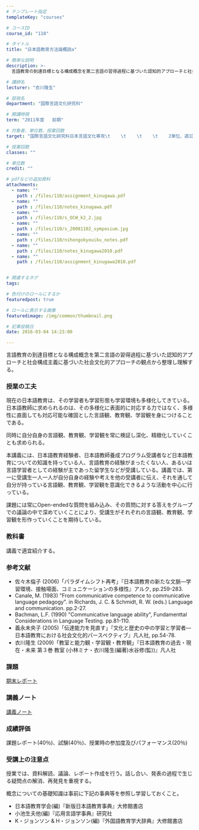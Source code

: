 ```yaml
---
# テンプレート指定
templateKey: "courses"

# コースID
course_id: "110"

# タイトル
title: "日本語教育方法論概説a"

# 簡単な説明
description: >-
  言語教育の到達目標となる構成概念を第二言語の習得過程に基づいた認知的アプローチと社会構成主義に基づいた社会文化的アプローチの観点から整理し理解する。...

# 講師名
lecturer: "衣川隆生"

# 部局名
department: "国際言語文化研究科"

# 開講時限
term: "2011年度	前期"

# 対象者、単位数、授業回数
target: "国際言語文化研究科日本言語文化専攻\t    \t    \t    \t    2単位、週1回全15回"

# 授業回数
classes: ""

# 単位数
credit: ""

# pdfなどの追加資料
attachments: 
  - name: "" 
    path : /files/110/assignment_kinugawa.pdf
  - name: "" 
    path : /files/110/notes_kinugawa.pdf
  - name: "" 
    path : /files/110/s_OCW_k2_2.jpg
  - name: "" 
    path : /files/110/s_20081102_symposium.jpg
  - name: "" 
    path : /files/110/nihongokyouiku_notes.pdf
  - name: "" 
    path : /files/110/notes_kinugawa2010.pdf
  - name: "" 
    path : /files/110/assignment_kinugawa2010.pdf


# 関連するタグ
tags:

# 色付けのロールにするか
featuredpost: true

# ロールに表示する画像
featuredimage: /img/common/thumbnail.png

# 記事投稿日
date: 2016-03-04 14:23:00

---
```

言語教育の到達目標となる構成概念を第二言語の習得過程に基づいた認知的アプローチと社会構成主義に基づいた社会文化的アプローチの観点から整理し理解する。
### 授業の工夫

現在の日本語教育は、その学習者も学習形態も学習環境も多様化してきている。日本語教師に求められるのは、その多様化に表面的に対応する力ではなく、多様性に直面しても対応可能な確固とした言語観、教育観、学習観を身につけることである。

同時に自分自身の言語観、教育観、学習観を常に検証し深化、精緻化していくことも求められる。

本講義には、日本語教育経験者、日本語教師養成プログラム受講者など日本語教育についての知識を持っている人、言語教育の経験がまったくない人、あるいは言語学習者としての経験が主であった留学生などが受講している。講義では、第一に受講生一人一人が自分自身の経験や考えを他の受講者に伝え、それを通して自分が持っている言語観、教育観、学習観を意識化できるような活動を中心に行っている。

課題には常にOpen-endedな質問を組み込み、その質問に対する答えをグループでの議論の中で深めていくことにより、受講生がそれぞれの言語観、教育観、学習観を形作っていくことを期待している。

### 教科書

講義で適宜紹介する。 

### 参考文献

  * 佐々木倫子 (2006)「パラダイムシフト再考」『日本語教育の新たな文脈—学習環境、接触場面、コミュニケーションの多様性』アルク, pp.259-283.
  * Canale, M. (1983) "From communicative competence to communicative language pedagogy". in Richards, J. C. & Schmidt, R. W. (eds.) Language and communication. pp.2-27.
  * Bachman, L.F. (1990) "Communicative language ability", Fundamenttal Considerations in Language Testing. pp.81-110.
  * 義永未央子 (2005)「伝達能力を見直す」『文化と歴史の中の学習と学習者—日本語教育における社会文化的パースペクティブ』凡人社, pp.54-78.
  * 衣川隆生 (2009)「教室と能力観・学習観・教育観」『日本語教育の過去・現在・未来 第３巻 教室 (小林ミナ・衣川隆生(編著)水谷修(監))』凡人社

### 課題


[期末レポート](/files/110/assignment_kinugawa2010.pdf) 

### 講義ノート


[講義ノート](/files/110/notes_kinugawa2010.pdf) 

### 成績評価

課題レポート(40％)、試験(40％)、授業時の参加度及びパフォーマンス(20％) 

### 受講上の注意点

授業では、資料解読、議論、レポート作成を行う。話し合い、発表の過程で生じる疑問点の解消、再発見を重視する。 

概念についての基礎知識は事前に下記の事典等を参照し学習しておくこと。 

  * 日本語教育学会(編)『新版日本語教育事典』大修館書店
  * 小池生夫他(編)『応用言語学事典』研究社
  * K・ジョンソン & H・ジョンソン(編)『外国語教育学大辞典』大修館書店
